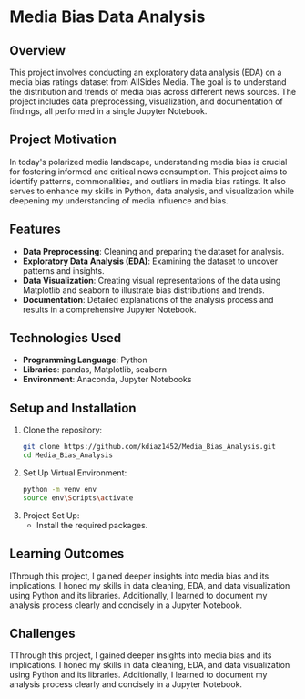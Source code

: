 # Media Bias Data Analysis

## Overview
This project involves conducting an exploratory data analysis (EDA) on a media bias ratings dataset from AllSides Media. The goal is to understand the distribution and trends of media bias across different news sources. The project includes data preprocessing, visualization, and documentation of findings, all performed in a single Jupyter Notebook.

## Project Motivation
In today's polarized media landscape, understanding media bias is crucial for fostering informed and critical news consumption. This project aims to identify patterns, commonalities, and outliers in media bias ratings. It also serves to enhance my skills in Python, data analysis, and visualization while deepening my understanding of media influence and bias.

## Features
- **Data Preprocessing**: Cleaning and preparing the dataset for analysis.
- **Exploratory Data Analysis (EDA)**: Examining the dataset to uncover patterns and insights.
- **Data Visualization**: Creating visual representations of the data using Matplotlib and seaborn to illustrate bias distributions and trends.
- **Documentation**: Detailed explanations of the analysis process and results in a comprehensive Jupyter Notebook.

## Technologies Used
- **Programming Language**: Python
- **Libraries**: pandas, Matplotlib, seaborn
- **Environment**: Anaconda, Jupyter Notebooks

## Setup and Installation
1. Clone the repository:
   ```sh
   git clone https://github.com/kdiaz1452/Media_Bias_Analysis.git
   cd Media_Bias_Analysis
   ```
2. Set Up Virtual Environment:
   ```sh
   python -m venv env
   source env\Scripts\activate
   ```
3. Project Set Up:
   - Install the required packages.

## Learning Outcomes
IThrough this project, I gained deeper insights into media bias and its implications. I honed my skills in data cleaning, EDA, and data visualization using Python and its libraries. Additionally, I learned to document my analysis process clearly and concisely in a Jupyter Notebook.

## Challenges
TThrough this project, I gained deeper insights into media bias and its implications. I honed my skills in data cleaning, EDA, and data visualization using Python and its libraries. Additionally, I learned to document my analysis process clearly and concisely in a Jupyter Notebook.
